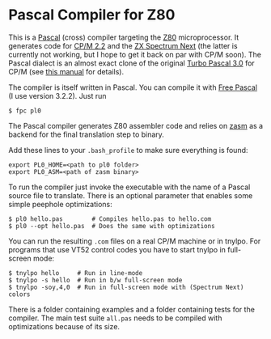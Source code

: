 # Pascal Compiler for Z80

This is a [Pascal](https://en.wikipedia.org/wiki/Pascal_(programming_language)) (cross) compiler targeting the [Z80](https://en.wikipedia.org/wiki/Zilog_Z80) microprocessor. It generates code for [CP/M 2.2](https://en.wikipedia.org/wiki/CP/M) and the [ZX Spectrum Next](https://www.specnext.com) (the latter is currently not working, but I hope to get it back on par with CP/M soon). The Pascal dialect is an almost exact clone of the original [Turbo Pascal 3.0](https://en.wikipedia.org/wiki/Turbo_Pascal) for CP/M (see [this manual](https://bitsavers.trailing-edge.com/pdf/borland/turbo_pascal/Turbo_Pascal_Version_3.0_Reference_Manual_1986.pdf) for details).

The compiler is itself written in Pascal. You can compile it with [Free Pascal](https://www.freepascal.org) (I use version 3.2.2). Just run

```
$ fpc pl0
```

The Pascal compiler generates Z80 assembler code and relies on [zasm](https://k1.spdns.de/Develop/Projects/zasm/Documentation/index.html) as a backend for the final translation step to binary.

Add these lines to your `.bash_profile` to make sure everything is found:

```
export PL0_HOME=<path to pl0 folder>
export PL0_ASM=<path of zasm binary>
```

To run the compiler just invoke the executable with the name of a Pascal source file to translate. There is an optional parameter that enables some simple peephole optimizations:

```
$ pl0 hello.pas        # Compiles hello.pas to hello.com
$ pl0 --opt hello.pas  # Does the same with optimizations
```

You can run the resulting `.com` files on a real CP/M machine or in tnylpo. For programs that use VT52 control codes you have to start tnylpo in full-screen mode:

```
$ tnylpo hello     # Run in line-mode
$ tnylpo -s hello  # Run in b/w full-screen mode
$ tnylpo -soy,4,0  # Run in full-screen mode with (Spectrum Next) colors
```

There is a folder containing examples and a folder containing tests for the compiler. The main test suite `all.pas` needs to be compiled with optimizations because of its size.
